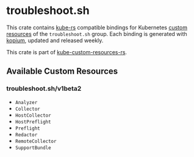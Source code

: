 <!--
SPDX-FileCopyrightText: The kube-custom-resources-rs Authors
SPDX-License-Identifier: 0BSD
 -->

# troubleshoot.sh

This crate contains [kube-rs](https://kube.rs/) compatible bindings for Kubernetes [custom resources](https://kubernetes.io/docs/tasks/extend-kubernetes/custom-resources/custom-resource-definitions/) of the `troubleshoot.sh` group. Each binding is generated with [kopium](https://github.com/kube-rs/kopium), updated and released weekly.

This crate is part of [kube-custom-resources-rs](https://github.com/metio/kube-custom-resources-rs).

## Available Custom Resources

### troubleshoot.sh/v1beta2
- `Analyzer`
- `Collector`
- `HostCollector`
- `HostPreflight`
- `Preflight`
- `Redactor`
- `RemoteCollector`
- `SupportBundle`
